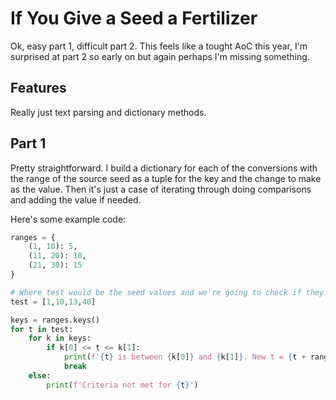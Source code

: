 # If You Give a Seed a Fertilizer
Ok, easy part 1, difficult part 2. This feels like a tought AoC this year, I'm surprised at part
2 so early on but again perhaps I'm missing something.

## Features
Really just text parsing and dictionary methods.


## Part 1
Pretty straightforward. I build a dictionary for each of the conversions with the range of the source
seed as a tuple for the key and the change to make as the value. Then it's just a case of iterating through
doing comparisons and adding the value if needed.

Here's some example code:


```python
ranges = {
    (1, 10): 5,
    (11, 20): 10, 
    (21, 30): 15
}

# Where test would be the seed values and we're going to check if they appear in the ranges dict.
test = [1,10,13,40]

keys = ranges.keys()
for t in test:
    for k in keys:
        if k[0] <= t <= k[1]:
            print(f'{t} is between {k[0]} and {k[1]}. New t = {t + ranges[k]}')
            break
    else:
        print(f'Criteria not met for {t}')
```